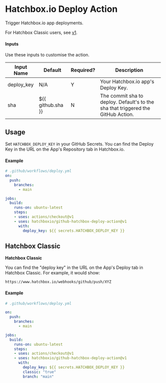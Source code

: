 # Hatchbox.io Deploy Action

Trigger Hatchbox.io app deployments.

For Hatchbox Classic users, see [v1]().

#### Inputs

Use these inputs to customise the action.

Input Name | Default | Required? | Description
------------ | ------------- | ------------ | -------------
deploy_key | N/A | Y | Your Hatchbox.io app's Deploy Key.
sha | ${{ github.sha }} | N | The commit sha to deploy. Default's to the sha that triggered the GitHub Action.

## Usage

Set `HATCHBOX_DEPLOY_KEY` in your GitHub Secrets. You can find the Deploy Key in the URL on the App's Repository tab in Hatchbox.io.

#### Example

```yaml
# .github/workflows/deploy.yml
on:
  push:
    branches:
      - main

jobs:
  build:
    runs-on: ubuntu-latest
    steps:
    - uses: actions/checkout@v1
    - uses: hatchboxio/github-hatchbox-deploy-action@v1
      with:
        deploy_key: ${{ secrets.HATCHBOX_DEPLOY_KEY }}
```

## Hatchbox Classic

**Hatchbox Classic**

You can find the "deploy key" in the URL on the App's Deploy tab in Hatchbox Classic. For example, it would show:
```
https://www.hatchbox.io/webhooks/github/push/XYZ
```

#### Example

```yaml
# .github/workflows/deploy.yml

on:
  push:
    branches:
      - main

jobs:
  build:
    runs-on: ubuntu-latest
    steps:
    - uses: actions/checkout@v1
    - uses: hatchboxio/github-hatchbox-deploy-action@v1
      with:
        deploy_key: ${{ secrets.HATCHBOX_DEPLOY_KEY }}
        classic: "true"
        branch: "main"
```